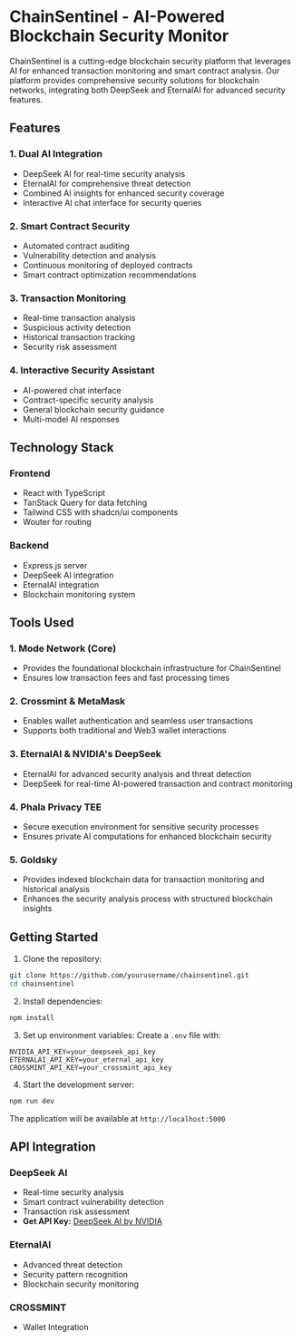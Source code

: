 # ChainSentinel - AI-Powered Blockchain Security Monitor

ChainSentinel is a cutting-edge blockchain security platform that leverages AI for enhanced transaction monitoring and smart contract analysis. Our platform provides comprehensive security solutions for blockchain networks, integrating both DeepSeek and EternalAI for advanced security features.

## Features

### 1. Dual AI Integration
- DeepSeek AI for real-time security analysis
- EternalAI for comprehensive threat detection
- Combined AI insights for enhanced security coverage
- Interactive AI chat interface for security queries

### 2. Smart Contract Security
- Automated contract auditing
- Vulnerability detection and analysis
- Continuous monitoring of deployed contracts
- Smart contract optimization recommendations

### 3. Transaction Monitoring
- Real-time transaction analysis
- Suspicious activity detection
- Historical transaction tracking
- Security risk assessment

### 4. Interactive Security Assistant
- AI-powered chat interface
- Contract-specific security analysis
- General blockchain security guidance
- Multi-model AI responses

## Technology Stack

### Frontend
- React with TypeScript
- TanStack Query for data fetching
- Tailwind CSS with shadcn/ui components
- Wouter for routing

### Backend
- Express.js server
- DeepSeek AI integration
- EternalAI integration
- Blockchain monitoring system

## Tools Used

### 1. Mode Network (Core)
- Provides the foundational blockchain infrastructure for ChainSentinel
- Ensures low transaction fees and fast processing times

### 2. Crossmint & MetaMask
- Enables wallet authentication and seamless user transactions
- Supports both traditional and Web3 wallet interactions

### 3. EternalAI & NVIDIA's DeepSeek
- EternalAI for advanced security analysis and threat detection
- DeepSeek for real-time AI-powered transaction and contract monitoring

### 4. Phala Privacy TEE
- Secure execution environment for sensitive security processes
- Ensures private AI computations for enhanced blockchain security

### 5. Goldsky
- Provides indexed blockchain data for transaction monitoring and historical analysis
- Enhances the security analysis process with structured blockchain insights

## Getting Started

1. Clone the repository:
```bash
git clone https://github.com/yourusername/chainsentinel.git
cd chainsentinel
```

2. Install dependencies:
```bash
npm install
```

3. Set up environment variables:
Create a `.env` file with:
```env
NVIDIA_API_KEY=your_deepseek_api_key
ETERNALAI_API_KEY=your_eternal_api_key
CROSSMINT_API_KEY=your_crossmint_api_key
```

4. Start the development server:
```bash
npm run dev
```

The application will be available at `http://localhost:5000`

## API Integration

### DeepSeek AI
- Real-time security analysis
- Smart contract vulnerability detection
- Transaction risk assessment
- **Get API Key:** [DeepSeek AI by NVIDIA](https://build.nvidia.com/deepseek-ai/deepseek-r1)

### EternalAI
- Advanced threat detection
- Security pattern recognition
- Blockchain security monitoring

### CROSSMINT
- Wallet Integration

